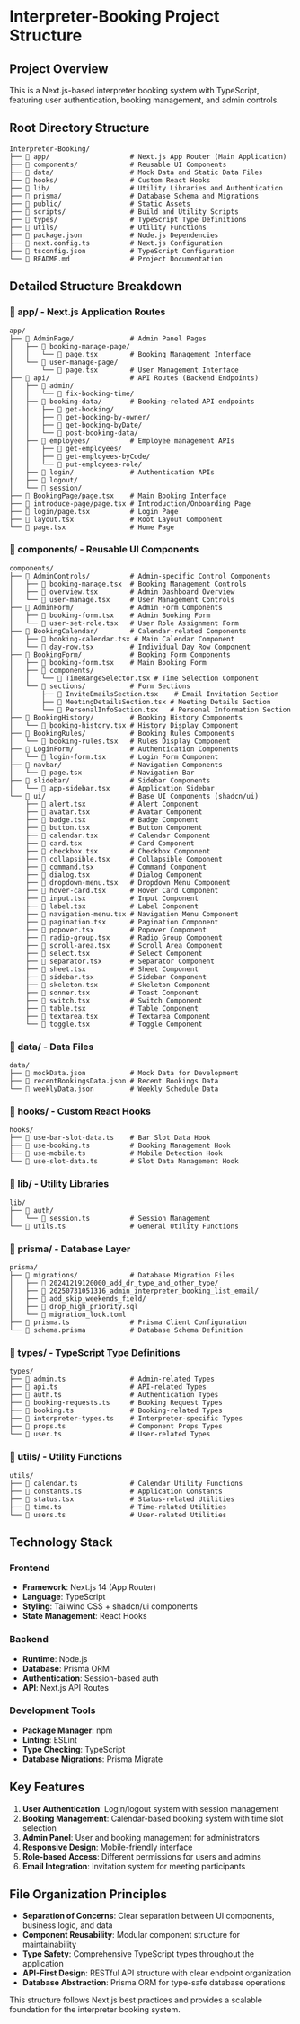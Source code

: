 # Interpreter-Booking Project Structure

## Project Overview
This is a Next.js-based interpreter booking system with TypeScript, featuring user authentication, booking management, and admin controls.

## Root Directory Structure
```
Interpreter-Booking/
├── 📁 app/                    # Next.js App Router (Main Application)
├── 📁 components/             # Reusable UI Components
├── 📁 data/                   # Mock Data and Static Data Files
├── 📁 hooks/                  # Custom React Hooks
├── 📁 lib/                    # Utility Libraries and Authentication
├── 📁 prisma/                 # Database Schema and Migrations
├── 📁 public/                 # Static Assets
├── 📁 scripts/                # Build and Utility Scripts
├── 📁 types/                  # TypeScript Type Definitions
├── 📁 utils/                  # Utility Functions
├── 📄 package.json            # Node.js Dependencies
├── 📄 next.config.ts          # Next.js Configuration
├── 📄 tsconfig.json           # TypeScript Configuration
└── 📄 README.md               # Project Documentation
```

## Detailed Structure Breakdown

### 📁 app/ - Next.js Application Routes
```
app/
├── 📁 AdminPage/              # Admin Panel Pages
│   ├── 📁 booking-manage-page/
│   │   └── 📄 page.tsx        # Booking Management Interface
│   └── 📁 user-manage-page/
│       └── 📄 page.tsx        # User Management Interface
├── 📁 api/                    # API Routes (Backend Endpoints)
│   ├── 📁 admin/
│   │   └── 📁 fix-booking-time/
│   ├── 📁 booking-data/       # Booking-related API endpoints
│   │   ├── 📁 get-booking/
│   │   ├── 📁 get-booking-by-owner/
│   │   ├── 📁 get-booking-byDate/
│   │   └── 📁 post-booking-data/
│   ├── 📁 employees/          # Employee management APIs
│   │   ├── 📁 get-employees/
│   │   ├── 📁 get-employees-byCode/
│   │   └── 📁 put-employees-role/
│   ├── 📁 login/              # Authentication APIs
│   ├── 📁 logout/
│   └── 📁 session/
├── 📄 BookingPage/page.tsx    # Main Booking Interface
├── 📄 introduce-page/page.tsx # Introduction/Onboarding Page
├── 📄 login/page.tsx          # Login Page
├── 📄 layout.tsx              # Root Layout Component
└── 📄 page.tsx                # Home Page
```

### 📁 components/ - Reusable UI Components
```
components/
├── 📁 AdminControls/          # Admin-specific Control Components
│   ├── 📄 booking-manage.tsx  # Booking Management Controls
│   ├── 📄 overview.tsx        # Admin Dashboard Overview
│   └── 📄 user-manage.tsx     # User Management Controls
├── 📁 AdminForm/              # Admin Form Components
│   ├── 📄 booking-form.tsx    # Admin Booking Form
│   └── 📄 user-set-role.tsx   # User Role Assignment Form
├── 📁 BookingCalendar/        # Calendar-related Components
│   ├── 📄 booking-calendar.tsx # Main Calendar Component
│   └── 📄 day-row.tsx         # Individual Day Row Component
├── 📁 BookingForm/            # Booking Form Components
│   ├── 📄 booking-form.tsx    # Main Booking Form
│   ├── 📁 components/
│   │   └── 📄 TimeRangeSelector.tsx # Time Selection Component
│   └── 📁 sections/           # Form Sections
│       ├── 📄 InviteEmailsSection.tsx    # Email Invitation Section
│       ├── 📄 MeetingDetailsSection.tsx # Meeting Details Section
│       └── 📄 PersonalInfoSection.tsx   # Personal Information Section
├── 📁 BookingHistory/         # Booking History Components
│   └── 📄 booking-history.tsx # History Display Component
├── 📁 BookingRules/           # Booking Rules Components
│   └── 📄 booking-rules.tsx   # Rules Display Component
├── 📁 LoginForm/              # Authentication Components
│   └── 📄 login-form.tsx      # Login Form Component
├── 📁 navbar/                 # Navigation Components
│   └── 📄 page.tsx            # Navigation Bar
├── 📁 slidebar/               # Sidebar Components
│   └── 📄 app-sidebar.tsx     # Application Sidebar
└── 📁 ui/                     # Base UI Components (shadcn/ui)
    ├── 📄 alert.tsx           # Alert Component
    ├── 📄 avatar.tsx          # Avatar Component
    ├── 📄 badge.tsx           # Badge Component
    ├── 📄 button.tsx          # Button Component
    ├── 📄 calendar.tsx        # Calendar Component
    ├── 📄 card.tsx            # Card Component
    ├── 📄 checkbox.tsx        # Checkbox Component
    ├── 📄 collapsible.tsx     # Collapsible Component
    ├── 📄 command.tsx         # Command Component
    ├── 📄 dialog.tsx          # Dialog Component
    ├── 📄 dropdown-menu.tsx   # Dropdown Menu Component
    ├── 📄 hover-card.tsx      # Hover Card Component
    ├── 📄 input.tsx           # Input Component
    ├── 📄 label.tsx           # Label Component
    ├── 📄 navigation-menu.tsx # Navigation Menu Component
    ├── 📄 pagination.tsx      # Pagination Component
    ├── 📄 popover.tsx         # Popover Component
    ├── 📄 radio-group.tsx     # Radio Group Component
    ├── 📄 scroll-area.tsx     # Scroll Area Component
    ├── 📄 select.tsx          # Select Component
    ├── 📄 separator.tsx       # Separator Component
    ├── 📄 sheet.tsx           # Sheet Component
    ├── 📄 sidebar.tsx         # Sidebar Component
    ├── 📄 skeleton.tsx        # Skeleton Component
    ├── 📄 sonner.tsx          # Toast Component
    ├── 📄 switch.tsx          # Switch Component
    ├── 📄 table.tsx           # Table Component
    ├── 📄 textarea.tsx        # Textarea Component
    └── 📄 toggle.tsx          # Toggle Component
```

### 📁 data/ - Data Files
```
data/
├── 📄 mockData.json           # Mock Data for Development
├── 📄 recentBookingsData.json # Recent Bookings Data
└── 📄 weeklyData.json         # Weekly Schedule Data
```

### 📁 hooks/ - Custom React Hooks
```
hooks/
├── 📄 use-bar-slot-data.ts    # Bar Slot Data Hook
├── 📄 use-booking.ts          # Booking Management Hook
├── 📄 use-mobile.ts           # Mobile Detection Hook
└── 📄 use-slot-data.ts        # Slot Data Management Hook
```

### 📁 lib/ - Utility Libraries
```
lib/
├── 📁 auth/
│   └── 📄 session.ts          # Session Management
└── 📄 utils.ts                # General Utility Functions
```

### 📁 prisma/ - Database Layer
```
prisma/
├── 📁 migrations/             # Database Migration Files
│   ├── 📁 20241219120000_add_dr_type_and_other_type/
│   ├── 📁 20250731051316_admin_interpreter_booking_list_email/
│   ├── 📁 add_skip_weekends_field/
│   ├── 📁 drop_high_priority.sql
│   └── 📄 migration_lock.toml
├── 📄 prisma.ts               # Prisma Client Configuration
└── 📄 schema.prisma           # Database Schema Definition
```

### 📁 types/ - TypeScript Type Definitions
```
types/
├── 📄 admin.ts                # Admin-related Types
├── 📄 api.ts                  # API-related Types
├── 📄 auth.ts                 # Authentication Types
├── 📄 booking-requests.ts     # Booking Request Types
├── 📄 booking.ts              # Booking-related Types
├── 📄 interpreter-types.ts    # Interpreter-specific Types
├── 📄 props.ts                # Component Props Types
└── 📄 user.ts                 # User-related Types
```

### 📁 utils/ - Utility Functions
```
utils/
├── 📄 calendar.ts             # Calendar Utility Functions
├── 📄 constants.ts            # Application Constants
├── 📄 status.tsx              # Status-related Utilities
├── 📄 time.ts                 # Time-related Utilities
└── 📄 users.ts                # User-related Utilities
```

## Technology Stack

### Frontend
- **Framework**: Next.js 14 (App Router)
- **Language**: TypeScript
- **Styling**: Tailwind CSS + shadcn/ui components
- **State Management**: React Hooks

### Backend
- **Runtime**: Node.js
- **Database**: Prisma ORM
- **Authentication**: Session-based auth
- **API**: Next.js API Routes

### Development Tools
- **Package Manager**: npm
- **Linting**: ESLint
- **Type Checking**: TypeScript
- **Database Migrations**: Prisma Migrate

## Key Features

1. **User Authentication**: Login/logout system with session management
2. **Booking Management**: Calendar-based booking system with time slot selection
3. **Admin Panel**: User and booking management for administrators
4. **Responsive Design**: Mobile-friendly interface
5. **Role-based Access**: Different permissions for users and admins
6. **Email Integration**: Invitation system for meeting participants

## File Organization Principles

- **Separation of Concerns**: Clear separation between UI components, business logic, and data
- **Component Reusability**: Modular component structure for maintainability
- **Type Safety**: Comprehensive TypeScript types throughout the application
- **API-First Design**: RESTful API structure with clear endpoint organization
- **Database Abstraction**: Prisma ORM for type-safe database operations

This structure follows Next.js best practices and provides a scalable foundation for the interpreter booking system.
